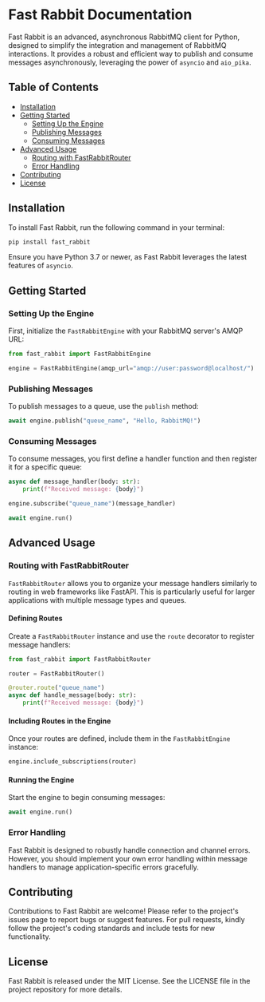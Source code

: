 # Fast Rabbit Documentation

Fast Rabbit is an advanced, asynchronous RabbitMQ client for Python, designed to simplify the integration and management of RabbitMQ interactions. It provides a robust and efficient way to publish and consume messages asynchronously, leveraging the power of `asyncio` and `aio_pika`.

## Table of Contents

- [Installation](#installation)
- [Getting Started](#getting-started)
  - [Setting Up the Engine](#setting-up-the-engine)
  - [Publishing Messages](#publishing-messages)
  - [Consuming Messages](#consuming-messages)
- [Advanced Usage](#advanced-usage)
  - [Routing with FastRabbitRouter](#routing-with-fastrabbitrouter)
  - [Error Handling](#error-handling)
- [Contributing](#contributing)
- [License](#license)

## Installation

To install Fast Rabbit, run the following command in your terminal:

```bash
pip install fast_rabbit
```

Ensure you have Python 3.7 or newer, as Fast Rabbit leverages the latest features of `asyncio`.

## Getting Started

### Setting Up the Engine

First, initialize the `FastRabbitEngine` with your RabbitMQ server's AMQP URL:

```python
from fast_rabbit import FastRabbitEngine

engine = FastRabbitEngine(amqp_url="amqp://user:password@localhost/")
```

### Publishing Messages

To publish messages to a queue, use the `publish` method:

```python
await engine.publish("queue_name", "Hello, RabbitMQ!")
```

### Consuming Messages

To consume messages, you first define a handler function and then register it for a specific queue:

```python
async def message_handler(body: str):
    print(f"Received message: {body}")

engine.subscribe("queue_name")(message_handler)

await engine.run()
```

## Advanced Usage

### Routing with FastRabbitRouter

`FastRabbitRouter` allows you to organize your message handlers similarly to routing in web frameworks like FastAPI. This is particularly useful for larger applications with multiple message types and queues.

#### Defining Routes

Create a `FastRabbitRouter` instance and use the `route` decorator to register message handlers:

```python
from fast_rabbit import FastRabbitRouter

router = FastRabbitRouter()

@router.route("queue_name")
async def handle_message(body: str):
    print(f"Received message: {body}")
```

#### Including Routes in the Engine

Once your routes are defined, include them in the `FastRabbitEngine` instance:

```python
engine.include_subscriptions(router)
```

#### Running the Engine

Start the engine to begin consuming messages:

```python
await engine.run()
```

### Error Handling

Fast Rabbit is designed to robustly handle connection and channel errors. However, you should implement your own error handling within message handlers to manage application-specific errors gracefully.

## Contributing

Contributions to Fast Rabbit are welcome! Please refer to the project's issues page to report bugs or suggest features. For pull requests, kindly follow the project's coding standards and include tests for new functionality.

## License

Fast Rabbit is released under the MIT License. See the LICENSE file in the project repository for more details.


